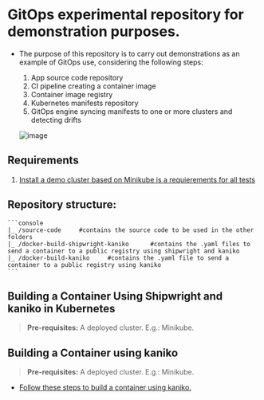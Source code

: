 # GitOps experimental repository for demonstration purposes.

- The purpose of this repository is to carry out demonstrations as an example of GitOps use, considering the following steps:

    1. App source code repository
    2. CI pipeline creating a container image
	3. Container image registry
	4. Kubernetes manifests repository
    5. GitOps engine syncing manifests to one or more clusters and detecting drifts

    ![image](https://user-images.githubusercontent.com/6643905/220208966-654a7cde-d638-4960-ab13-cdf9f112cefd.png)

## Requirements

1. [Install a demo cluster based on Minikube is a requierements for all tests](./documentation/minikube.md)

## Repository structure:

    ```console
    |_ /source-code     #contains the source code to be used in the other folders
    |_ /docker-build-shipwright-kaniko      #contains the .yaml files to send a container to a public registry using shipwright and kaniko
    |_ /docker-build-kaniko     #contains the .yaml file to send a container to a public registry using kaniko
    ```

## Building a Container Using Shipwright and kaniko in Kubernetes

   > **Pre-requisites:** A deployed cluster. E.g.: Minikube.

## Building a Container using kaniko

   > **Pre-requisites:** A deployed cluster. E.g.: Minikube.

   - [Follow these steps to build a container using kaniko.](./documentation/docker-build-kaniko.md)
